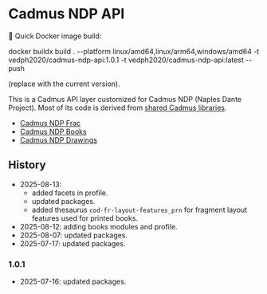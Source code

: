 ﻿# Cadmus NDP API

🐋 Quick Docker image build:

  docker buildx build . --platform linux/amd64,linux/arm64,windows/amd64 -t vedph2020/cadmus-ndp-api:1.0.1 -t vedph2020/cadmus-ndp-api:latest --push

(replace with the current version).

This is a Cadmus API layer customized for Cadmus NDP (Naples Dante Project). Most of its code is derived from [shared Cadmus libraries](https://github.com/vedph/cadmus-api).

- [Cadmus NDP Frac](https://github.com/vedph/cadmus-ndp-frac)
- [Cadmus NDP Books](https://github.com/vedph/cadmus-ndp-books)
- [Cadmus NDP Drawings](https://github.com/vedph/cadmus-ndp-drawings)

## History

- 2025-08-13:
  - added facets in profile.
  - updated packages.
  - added thesaurus `cod-fr-layout-features_prn` for fragment layout features used for printed books.
- 2025-08-12: adding books modules and profile.
- 2025-08-07: updated packages.
- 2025-07-17: updated packages.

### 1.0.1

- 2025-07-16: updated packages.
